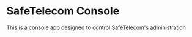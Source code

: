 SafeTelecom Console
=
This is a console app designed to control [SafeTelecom's](http://www.safetelecom.net/) administration
